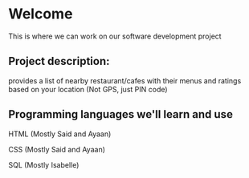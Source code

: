 # Welcome
This is where we can work on our software development project

## Project description: 
provides a list of nearby restaurant/cafes with their menus and ratings based on your location (Not GPS, just PIN code) 

## Programming languages we'll learn and use
HTML (Mostly Said and Ayaan)

CSS (Mostly Said and Ayaan)

SQL (Mostly Isabelle)
